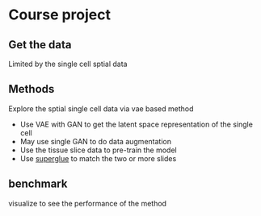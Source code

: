 # Course project


## Get the data
Limited by the single cell sptial data

## Methods

Explore the sptial single cell data via vae based method 

- Use VAE with GAN to get the latent space representation of the single cell
- May use single GAN to do data augmentation
- Use the tissue slice data to pre-train the model
- Use [superglue](https://github.com/magicleap/SuperGluePretrainedNetwork) to match the two or more slides

## benchmark
visualize to see the performance of the method

